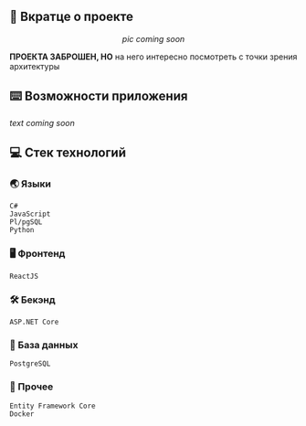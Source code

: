 ## :bookmark_tabs: Вкратце о проекте

<div align="center">

*pic coming soon*

</div>

**ПРОЕКТА ЗАБРОШЕН, НО** на него интересно посмотреть с точки зрения архитектуры

## :keyboard: Возможности приложения

*text coming soon*

## :computer: Стек технологий
### :earth_asia: Языки
```
C#
JavaScript
Pl/pgSQL
Python
```
### :desktop_computer: Фронтенд
```
ReactJS
```
### :hammer_and_wrench: Бекэнд
```
ASP.NET Core
```
### :floppy_disk: База данных
```
PostgreSQL
```
### :scroll: Прочее
```
Entity Framework Core
Docker
```